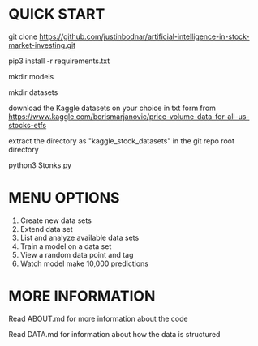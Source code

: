 # QUICK START

git clone https://github.com/justinbodnar/artificial-intelligence-in-stock-market-investing.git

pip3 install -r requirements.txt

mkdir models

mkdir datasets

download the Kaggle datasets on your choice in txt form from https://www.kaggle.com/borismarjanovic/price-volume-data-for-all-us-stocks-etfs

extract the directory as "kaggle_stock_datasets" in the git repo root directory

python3 Stonks.py

# MENU OPTIONS

1. Create new data sets
2. Extend data set
3. List and analyze available data sets
4. Train a model on a data set
5. View a random data point and tag
6. Watch model make 10,000 predictions

# MORE INFORMATION

Read ABOUT.md for more information about the code

Read DATA.md for information about how the data is structured
